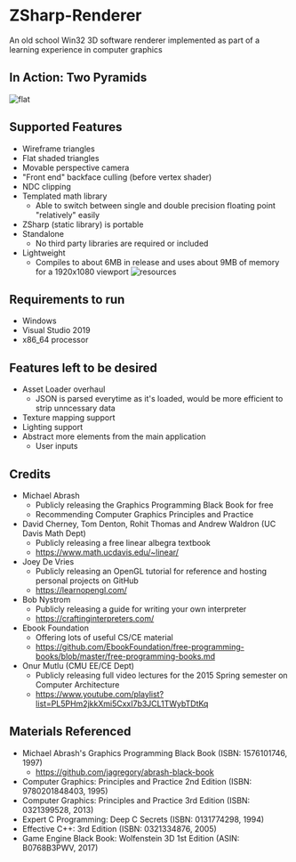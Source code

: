 # ZSharp-Renderer
An old school Win32 3D software renderer implemented as part of a learning experience in computer graphics

## In Action: Two Pyramids
![flat](https://user-images.githubusercontent.com/54491280/63645593-19ceef00-c6d0-11e9-97da-6d78acceb96a.png)

## Supported Features
- Wireframe triangles
- Flat shaded triangles
- Movable perspective camera
- "Front end" backface culling (before vertex shader)
- NDC clipping
- Templated math library
  - Able to switch between single and double precision floating point "relatively" easily
- ZSharp (static library) is portable
- Standalone
  - No third party libraries are required or included
- Lightweight
  - Compiles to about 6MB in release and uses about 9MB of memory for a 1920x1080 viewport
![resources](https://user-images.githubusercontent.com/54491280/63645734-cc07b600-c6d2-11e9-9c2a-bd26242b9fad.png)

## Requirements to run
- Windows
- Visual Studio 2019
- x86_64 processor

## Features left to be desired
- Asset Loader overhaul
  - JSON is parsed everytime as it's loaded, would be more efficient to strip unncessary data
- Texture mapping support
- Lighting support
- Abstract more elements from the main application
  - User inputs

## Credits
- Michael Abrash
  - Publicly releasing the Graphics Programming Black Book for free
  - Recommending Computer Graphics Principles and Practice
- David Cherney, Tom Denton, Rohit Thomas and Andrew Waldron (UC Davis Math Dept)
  - Publicly releasing a free linear albegra textbook
  - https://www.math.ucdavis.edu/~linear/
- Joey De Vries
  - Publicly releasing an OpenGL tutorial for reference and hosting personal projects on GitHub
  - https://learnopengl.com/
- Bob Nystrom
  - Publicly releasing a guide for writing your own interpreter
  - https://craftinginterpreters.com/
- Ebook Foundation
  - Offering lots of useful CS/CE material
  - https://github.com/EbookFoundation/free-programming-books/blob/master/free-programming-books.md
- Onur Mutlu (CMU EE/CE Dept)
  - Publicly releasing full video lectures for the 2015 Spring semester on Computer Architecture
  - https://www.youtube.com/playlist?list=PL5PHm2jkkXmi5CxxI7b3JCL1TWybTDtKq

## Materials Referenced
- Michael Abrash's Graphics Programming Black Book (ISBN: 1576101746, 1997)
  - https://github.com/jagregory/abrash-black-book
- Computer Graphics: Principles and Practice 2nd Edition (ISBN: 9780201848403, 1995)
- Computer Graphics: Principles and Practice 3rd Edition (ISBN: 0321399528, 2013)
- Expert C Programming: Deep C Secrets (ISBN: 0131774298, 1994)
- Effective C++: 3rd Edition (ISBN: 0321334876, 2005)
- Game Engine Black Book: Wolfenstein 3D 1st Edition (ASIN: B0768B3PWV, 2017)

